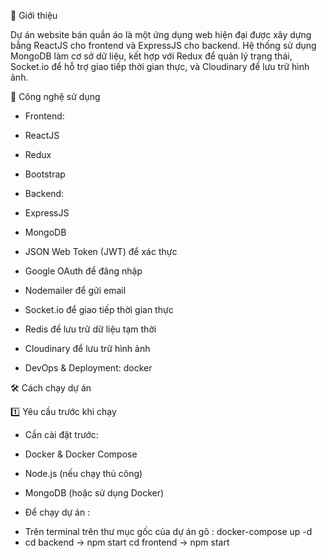 📌 Giới thiệu

Dự án website bán quần áo là một ứng dụng web hiện đại được xây dựng bằng ReactJS cho frontend và ExpressJS cho backend. Hệ thống sử dụng MongoDB làm cơ sở dữ liệu, kết hợp với Redux để quản lý trạng thái, Socket.io để hỗ trợ giao tiếp thời gian thực, và Cloudinary để lưu trữ hình ảnh.

🚀 Công nghệ sử dụng

- Frontend:

+ ReactJS

+ Redux

+ Bootstrap

- Backend:

+ ExpressJS

+ MongoDB

+ JSON Web Token (JWT) để xác thực

+ Google OAuth để đăng nhập

+ Nodemailer để gửi email

+ Socket.io để giao tiếp thời gian thực

+ Redis để lưu trữ dữ liệu tạm thời

+ Cloudinary để lưu trữ hình ảnh

+ DevOps & Deployment: docker 

🛠️ Cách chạy dự án

1️⃣ Yêu cầu trước khi chạy

- Cần cài đặt trước:

+ Docker & Docker Compose

+ Node.js (nếu chạy thủ công)

+ MongoDB (hoặc sử dụng Docker)

- Để chạy dự án : 
+ Trên terminal trên thư mục gốc của dự án gõ : docker-compose up -d
+ cd backend -> npm start 
cd frontend -> npm start

